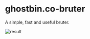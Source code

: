 # ghostbin.co-bruter
A simple, fast and useful bruter.

![result](https://github.com/coats1337/ghostbin.co-bruter/blob/master/images/results.gif?raw=true)
